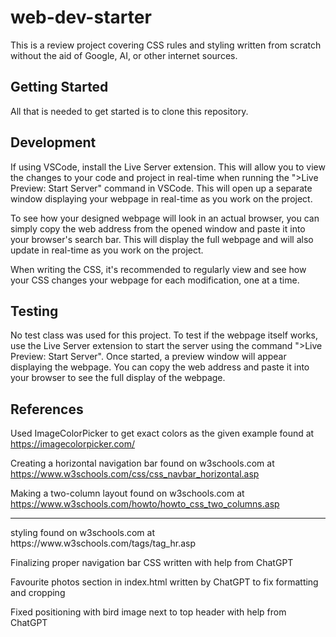 # web-dev-starter

This is a review project covering CSS rules and styling written from scratch
without the aid of Google, AI, or other internet sources.

## Getting Started

All that is needed to get started is to clone this repository.

## Development

If using VSCode, install the Live Server extension. This will allow you to view the changes to your code and
project in real-time when running the ">Live Preview: Start Server" command in VSCode. This will open up a
separate window displaying your webpage in real-time as you work on the project. 

To see how your designed webpage will look in an actual browser, you can simply copy the web address from
the opened window and paste it into your browser's search bar. This will display the full webpage and will
also update in real-time as you work on the project.

When writing the CSS, it's recommended to regularly view and see how your CSS changes your webpage for each
modification, one at a time.

## Testing

No test class was used for this project. To test if the webpage itself works, use the Live Server extension
to start the server using the command ">Live Preview: Start Server". Once started, a preview window will
appear displaying the webpage. You can copy the web address and paste it into your browser to see the full
display of the webpage.

## References

Used ImageColorPicker to get exact colors as the given example found at https://imagecolorpicker.com/

Creating a horizontal navigation bar found on w3schools.com at https://www.w3schools.com/css/css_navbar_horizontal.asp

Making a two-column layout found on w3schools.com at https://www.w3schools.com/howto/howto_css_two_columns.asp

<hr> styling found on w3schools.com at https://www.w3schools.com/tags/tag_hr.asp

Finalizing proper navigation bar CSS written with help from ChatGPT

Favourite photos section in index.html written by ChatGPT to fix formatting and cropping

Fixed positioning with bird image next to top header with help from ChatGPT